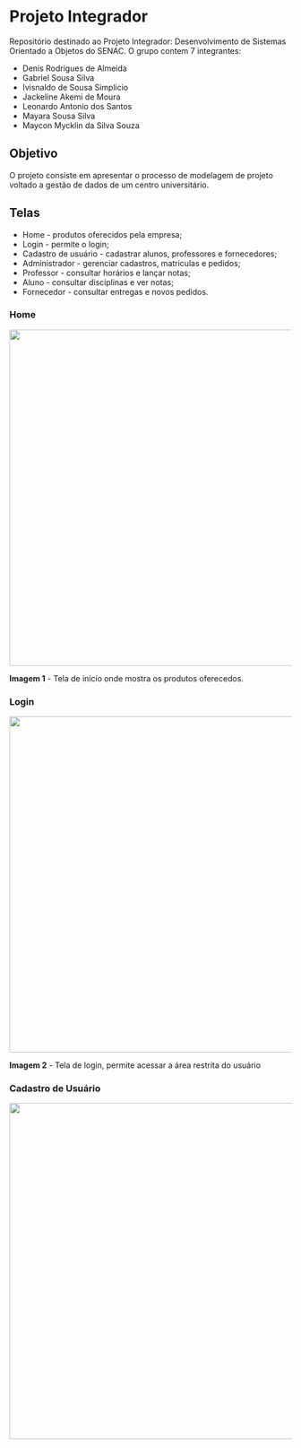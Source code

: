 # Projeto Integrador
Repositório destinado ao Projeto Integrador: Desenvolvimento de Sistemas Orientado a Objetos do SENAC.
O grupo contem 7 integrantes:

- Denis Rodrigues de Almeida
- Gabriel Sousa Silva
- Ivisnaldo de Sousa Simplicio
- Jackeline Akemi de Moura
- Leonardo Antonio dos Santos
- Mayara Sousa Silva
- Maycon Mycklin da Silva Souza

## Objetivo
O projeto consiste em apresentar o processo de modelagem de projeto voltado a gestão de dados de um
centro universitário.

## Telas 
* Home - produtos oferecidos pela empresa;
* Login - permite o login;
* Cadastro de usuário - cadastrar alunos, professores e fornecedores;
* Administrador - gerenciar cadastros, matriculas e pedidos;
* Professor - consultar horários e lançar notas;
* Aluno - consultar disciplinas e ver notas;
* Fornecedor - consultar entregas e novos pedidos.

### Home
<div align="left">
<img src="https://github.com/MayaraSousaSilva/Proposta-de-Sistema-Orientado-a-Objetos/assets/155500484/3cba0808-4a82-4af2-a2d3-831d0ab14cca" width="600px" />
</div>

**Imagem 1** - Tela de inicio onde mostra os produtos oferecedos.

### Login
<div align="left">
<img src="https://github.com/MayaraSousaSilva/Proposta-de-Sistema-Orientado-a-Objetos/assets/155500484/d1d26dd9-0f00-4966-bf31-56ec50fbf0b3" width="600px" />
</div>

**Imagem 2** - Tela de login, permite acessar a área restrita do usuário

### Cadastro de Usuário
<div align="left">
  <img src="https://raw.githubusercontent.com/MayaraSousaSilva/Proposta-de-Sistema-Orientado-a-Objetos/main/assets/155500484/3cba0808-4a82-4af2-a2d3-831d0ab14cca.png" width="600px" />
</div>
